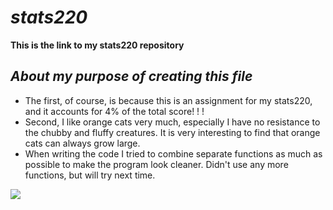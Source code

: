 # *stats220*
**This is the link to my stats220 repository** 
## *About my purpose of creating this file*
* The first, of course, is because this is an assignment for my stats220, and it accounts for 4% of the total score! ! !
* Second, I like orange cats very much, especially I have no resistance to the chubby and fluffy creatures. It is very interesting to find that orange cats can always grow large.
* When writing the code I tried to combine separate functions as much as possible to make the program look cleaner. Didn't use any more functions, but will try next time.


![](https://www.google.com.hk/url?sa=i&url=https%3A%2F%2Fgiphy.com%2Fexplore%2Fstatistics&psig=AOvVaw2R4mq8uaMYOhwXBEq4i8Jf&ust=1647932620321000&source=images&cd=vfe&ved=0CAsQjRxqFwoTCOCv-cjR1vYCFQAAAAAdAAAAABAE)

